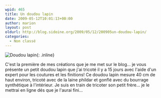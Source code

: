 ```yaml
---
wpid: 465
title: Un doudou lapin
date: 2009-05-12T10:01:13+00:00
author: marion
layout: post
oldurl: http://blog.sidoine.org/2009/05/12/200905un-doudou-lapin/
categories:
  - Non classé
---
```


![Doudou lapin](/media/2009/lapin.jpg){: .inline}

C'est la première de mes créations que je me met sur le blog... je vous présente un petit doudou lapin que j'ai tricoté il y a 15 jours avec l'aide d'un expert pour les coutures et les finitions! Ce doudou lapin mesure 40 cm de haut environ, tricoté avec de la laine phildar et gonflé avec du bourrage synthétique à l'intérieur. Je suis en train de tricoter son petit frère... je le mettrai en ligne dés que je l'aurai fini...
